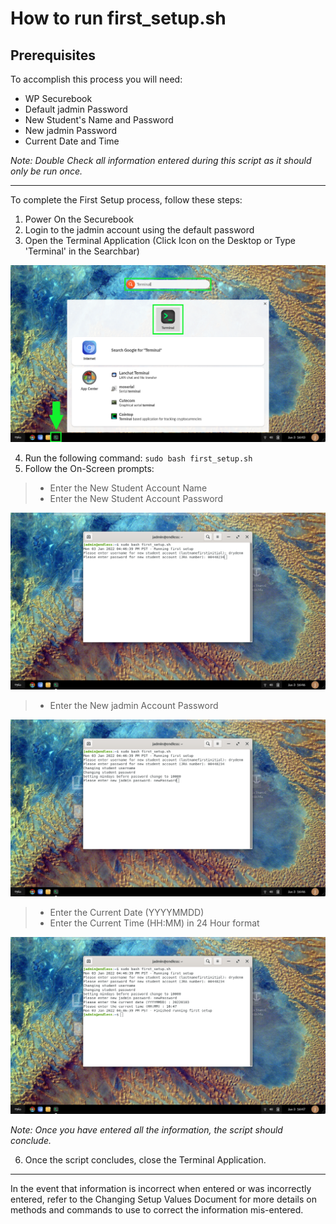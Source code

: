 # How to run first_setup.sh

## Prerequisites

To accomplish this process you will need:
- WP Securebook
- Default jadmin Password
- New Student's Name and Password
- New jadmin Password
- Current Date and Time

*Note: Double Check all information entered during this script as it should only be run once.* 

---

To complete the First Setup process, follow these steps:

1. Power On the Securebook
2. Login to the jadmin account using the default password
3. Open the Terminal Application (Click Icon on the Desktop or Type 'Terminal' in the Searchbar)

![01_FSetupTerminal.png](../_resources/01_FSetupTerminal.png)

4. Run the following command:
	`sudo bash first_setup.sh`
5. Follow the On-Screen prompts:
> - Enter the New Student Account Name
> - Enter the New Student Account Password

![02_FSetup_Student.png](../_resources/02_FSetup_Student.png)

> - Enter the New jadmin Account Password

![03_FSetup_jadmin.png](../_resources/03_FSetup_jadmin.png)

> - Enter the Current Date (YYYYMMDD)
> - Enter the Current Time (HH:MM) in 24 Hour format

![04_FSetup_DateTime.png](../_resources/04_FSetup_DateTime.png)

*Note: Once you have entered all the information, the script should conclude.*

6. Once the script concludes, close the Terminal Application.

---

In the event that information is incorrect when entered or was incorrectly entered, refer to the Changing Setup Values Document for more details on methods and commands to use to correct the information mis-entered.